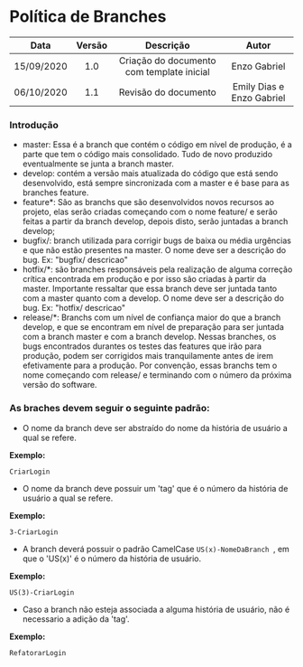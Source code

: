 # Política de Branches

| Data       | Versão | Descrição            | Autor             |
|:----------:|:------:|:--------------------:|:-----------------:|
| 15/09/2020 | 1.0 | Criação do documento com template inicial  | Enzo Gabriel |
| 06/10/2020 | 1.1 | Revisão do documento | Emily Dias e Enzo Gabriel |


### Introdução
* master: Essa é a branch que contém o código em nível de produção, é a parte que tem o código mais consolidado. Tudo de novo produzido eventualmente se junta a branch master.
* develop: contém a versão mais atualizada do código que está sendo desenvolvido, está sempre sincronizada com a master e é base para as branches feature.
* feature*: São as branchs que são desenvolvidos novos recursos ao projeto, elas serão criadas começando com o nome feature/ e serão feitas a partir da branch develop, depois disto, serão juntadas a branch develop; 
* bugfix/: branch utilizada para corrigir bugs de baixa ou média urgências e que não estão presentes na master. O nome deve ser a descrição do bug. Ex: "bugfix/ descricao"
* hotfix/*: são branches responsáveis pela realização de alguma correção crítica encontrada em produção e por isso são criadas à partir da master. Importante ressaltar que essa branch deve ser juntada tanto com a master quanto com a develop. O nome deve ser a descrição do bug. Ex: "hotfix/ descricao"
* release/*: Branchs com um nível de confiança maior do que a branch develop, e que se encontram em nível de preparação para ser juntada com a branch master e com a branch develop. Nessas branches, os bugs encontrados durantes os testes das features que irão para produção, podem ser corrigidos mais tranquilamente antes de irem efetivamente para a produção. Por convenção, essas branchs tem o nome começando com release/ e terminando com o número da próxima versão do software.

###  As braches devem seguir o seguinte padrão:

* O nome da branch deve ser abstraído do nome da história de usuário a qual se refere.

<b>Exemplo:</b>

```
CriarLogin
```

* O nome da branch deve possuir um 'tag' que é o número da história de usuário a qual se refere.

<b>Exemplo:</b>

```
3-CriarLogin
```

* A branch deverá possuir o padrão CamelCase ```US(x)-NomeDaBranch ```, em que o 'US(x)' é o número da história de usuário.

<b>Exemplo:</b>

```
US(3)-CriarLogin
```

* Caso a branch não esteja associada a alguma história de usuário, não é necessario a adição da 'tag'.

<b>Exemplo:</b>

```
RefatorarLogin
```
